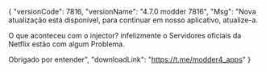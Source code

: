 {
  "versionCode": 7816,
  "versionName": "4.7.0 modder 7816",
  "Msg": "Nova atualização está disponível, para continuar em nosso aplicativo, atualize-a.

O que aconteceu com o injector?
infelizmente o Servidores oficiais da Netflix estão com algum Problema.

Obrigado por entender",
  "downloadLink": "https://t.me/modder4_apps"
  } 
